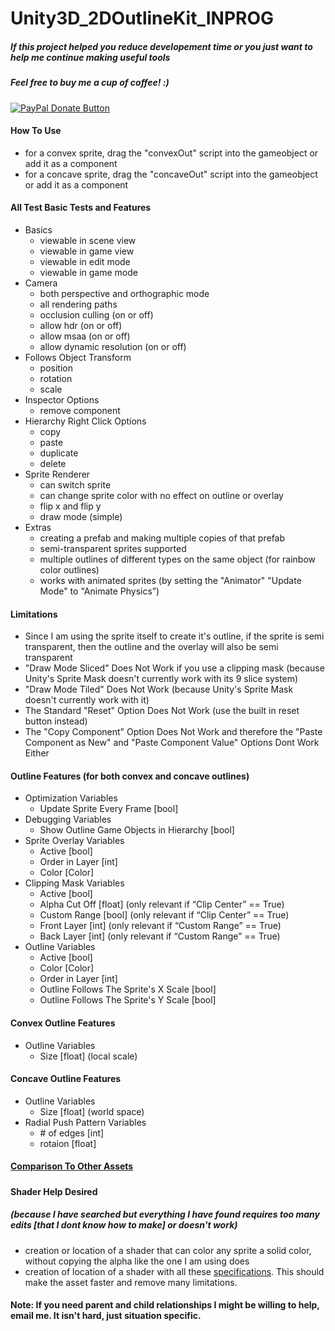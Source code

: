 # Unity3D_2DOutlineKit_INPROG

<h5>If this project helped you reduce developement time or you just want to help me continue making useful tools</h5>
<h5>Feel free to buy me a cup of coffee! :)</h5>
<a href="https://www.paypal.com/cgi-bin/webscr?cmd=_donations&business=bryan%2eo%2ecancel%40gmail%2ecom&lc=US&item_name=Cup%20Of%20Coffee&item_number=0000&no_note=0&currency_code=USD&bn=PP%2dDonationsBF%3abtn_donateCC_LG%2egif%3aNonHostedGuest">
  <img src="https://www.paypalobjects.com/en_US/i/btn/btn_donateCC_LG.gif" alt="PayPal Donate Button">
</a>
<h4>How To Use</h4>
<ul>
  <li>for a convex sprite, drag the "convexOut" script into the gameobject or add it as a component</li>
  <li>for a concave sprite, drag the "concaveOut" script into the gameobject or add it as a component</li>
</ul>
<h4>All Test Basic Tests and Features</h4>
<ul>
  <li>
    Basics
    <ul>
      <li>viewable in scene view</li>
      <li>viewable in game view</li>
      <li>viewable in edit mode</li>
      <li>viewable in game mode</li>
    </ul>
  </li>
  <li>
    Camera
    <ul>
      <li>both perspective and orthographic mode</li>
      <li>all rendering paths</li>
      <li>occlusion culling (on or off)</li>
      <li>allow hdr (on or off)</li>
      <li>allow msaa (on or off)</li>
      <li>allow dynamic resolution (on or off)</li>
    </ul>
  </li>
  <li>
    Follows Object Transform
    <ul>
      <li>position</li> 
      <li>rotation</li> 
      <li>scale</li>
    </ul>
  </li>
  <li>
    Inspector Options
    <ul>
      <li>remove component</li>
    </ul>
  </li>
  <li>
    Hierarchy Right Click Options
    <ul>
      <li>copy</li>
      <li>paste</li>
      <li>duplicate</li>
      <li>delete</li>
    </ul>
  </li>
  <li>
    Sprite Renderer
    <ul>
      <li>can switch sprite</li>
      <li>can change sprite color with no effect on outline or overlay</li>
      <li>flip x and flip y</li>
      <li>draw mode (simple)</li>
    </ul>
  </li>
  <li>
    Extras
    <ul>
      <li>creating a prefab and making multiple copies of that prefab</li>
      <li>semi-transparent sprites supported</li>
      <li>multiple outlines of different types on the same object (for rainbow color outlines)</li>
      <li>works with animated sprites (by setting the "Animator" "Update Mode" to "Animate Physics”)</li>
    </ul>
  </li>
</ul>
<h4>Limitations</h4>
<ul>
  <li>Since I am using the sprite itself to create it's outline, if the sprite is semi transparent, then the outline and the overlay will also be semi transparent</li>
  <li>"Draw Mode Sliced" Does Not Work if you use a clipping mask (because Unity's Sprite Mask doesn't currently work with its 9 slice system)</li>
  <li>"Draw Mode Tiled" Does Not Work (because Unity's Sprite Mask doesn't currently work with it)</li>
  <li>The Standard "Reset" Option Does Not Work (use the built in reset button instead)</li>
  <li>The "Copy Component" Option Does Not Work and therefore the "Paste Component as New" and "Paste Component Value" Options Dont Work Either</li>
</ul>
<h4>Outline Features (for both convex and concave outlines)</h4>
<ul>
  <li>
    Optimization Variables
    <ul>
      <li>Update Sprite Every Frame [bool]</li>
    </ul>
  </li>
  <li>
    Debugging Variables
    <ul>
      <li>Show Outline Game Objects in Hierarchy [bool]</li>
    </ul>
  </li>
  <li>
    Sprite Overlay Variables
    <ul>
      <li>Active [bool]</li>
      <li>Order in Layer [int]</li>
      <li>Color [Color]</li>
    </ul>
  </li>
  <li>
    Clipping Mask Variables
    <ul>
      <li>Active [bool]</li>
      <li>Alpha Cut Off [float] (only relevant if “Clip Center” == True)</li>
      <li>Custom Range [bool] (only relevant if “Clip Center” == True)</li>
      <li>Front Layer [int] (only relevant if “Custom Range” == True)</li>
      <li>Back Layer [int] (only relevant if “Custom Range” == True)</li>
    </ul>
  </li>
  <li>
    Outline Variables
    <ul>
      <li>Active [bool]</li>
      <li>Color [Color]</li>
      <li>Order in Layer [int]</li>
      <li>Outline Follows The Sprite's X Scale [bool]</li>
      <li>Outline Follows The Sprite's Y Scale [bool]</li>
    </ul>
  </li>
</ul>
<h4>Convex Outline Features</h4>
<ul>
  <li>
    Outline Variables
    <ul>
      <li>Size [float] (local scale)</li>
    </ul>
  </li>
</ul>
<h4>Concave Outline Features</h4>
<ul>
  <li>
    Outline Variables
    <ul>
      <li>Size [float] (world space)</li>
    </ul>
  </li>
  <li>
    Radial Push Pattern Variables
    <ul>
      <li># of edges [int]</li>
      <li>rotaion [float]</li>
    </ul>
  </li>
</ul>
<h4>
  <a href="https://docs.google.com/document/d/1wpzp4dFecQ3u8pj6IuYlhem_of8CiI_OEGuR32aKG_w/edit?usp=sharing">Comparison To Other Assets</a>
</h4>
<h5>
<h4>Shader Help Desired</h4>
<h5>(because I have searched but everything I have found requires too many edits [that I dont know how to make] or doesn't work)</h5>
<ul>
  <li>creation or location of a shader that can color any sprite a solid color, without copying the alpha like the one I am using does</li>
  <li>creation of location of a shader with all these <a href="https://docs.google.com/document/d/1ASiDM8Ra5F9e-VTWzHEJcNvDyBeABuzv6KxhkgsPKtM/edit?usp=sharing">specifications</a>. This should make the asset faster and remove many limitations.</li>
</ul>
<h4>Note: If you need parent and child relationships I might be willing to help, email me. It isn't hard, just situation specific.</h4>
